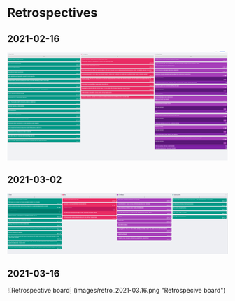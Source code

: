 # Retrospectives

## 2021-02-16

![Retrospective board](images/retro_2021-02-16.png "Retrospective board")

## 2021-03-02

![Retrospective board](images/retro_2021-03-02.png "Retrospective board")


## 2021-03-16

![Retrospective board] (images/retro_2021-03.16.png "Retrospecive board")
